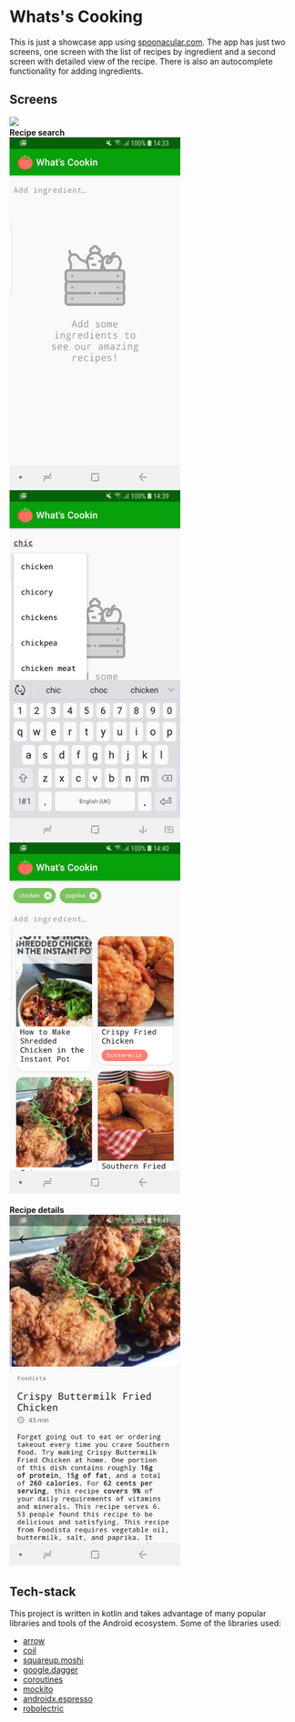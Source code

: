 # Whats's Cooking

This is just a showcase app using [spoonacular.com](https://spoonacular.com/food-api).
The app has just two screens, one screen with the list of recipes by ingredient and a second screen with detailed view of the recipe.
There is also an autocomplete functionality for adding ingredients.

## Screens
<img src="flow.gif" width="400"><br/>
**Recipe search**<br/>
<img src="empty_screen.png" width="300">
<img src="auto_complete_screen.png" width="300">
<img src="ingredient_search_screen.png" width="300"><br/>
<br/>
**Recipe details**<br/>
<img src="detail_screen.png" width="300">

## Tech-stack
This project is written in kotlin and takes advantage of many popular
libraries and tools of the Android ecosystem.
Some of the libraries used:
* [arrow](https://github.com/arrow-kt/arrow)
* [coil](https://github.com/coil-kt/coil)
* [squareup.moshi](https://github.com/square/moshi)
* [google.dagger](https://github.com/google/dagger)
* [coroutines](https://kotlinlang.org/docs/reference/coroutines-overview.html)
* [mockito](https://site.mockito.org/)
* [androidx.espresso](https://developer.android.com/training/testing/espresso/setup)
* [robolectric](http://robolectric.org/)



